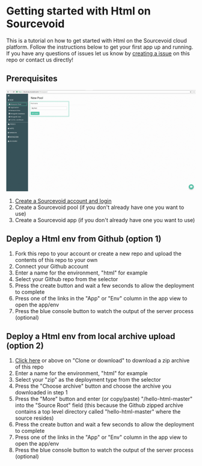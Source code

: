 # Getting started with Html on Sourcevoid

This is a tutorial on how to get started with Html on the Sourcevoid cloud platform. Follow the instructions below to get 
your first app up and running. If you have any questions of issues let us know by [creating a issue](https://github.com/Sourcevoid/hello-html/issues/new) 
on this repo or contact us directly! 

## Prerequisites

![alt tag](https://raw.githubusercontent.com/Sourcevoid/cloud-portal-animations/master/public/hello-prerequisites.gif)

1. [Create a Sourcevoid account and login](https://cloud.sourcevoid.com/#signup) 
2. Create a Sourcevoid pool (if you don't already have one you want to use)
3. Create a Sourcevoid app (if you don't already have one you want to use)

## Deploy a Html env from Github (option 1)

1. Fork this repo to your account or create a new repo and upload the contents of this repo to your own 
2. Connect your Github account
3. Enter a name for the environment, "html" for example  
4. Select your Github repo from the selector
5. Press the create button and wait a few seconds to allow the deployment to complete
6. Press one of the links in the "App" or "Env" column in the app view to open the app/env 
7. Press the blue console button to watch the output of the server process (optional) 

## Deploy a Html env from local archive upload (option 2)

1. [Click here](https://github.com/Sourcevoid/hello-html/archive/master.zip) or above on "Clone or download" to download a zip archive of this repo
2. Enter a name for the environment, "html" for example  
3. Select your "zip" as the deployment type from the selector
4. Press the "Choose archive" button and choose the archive you downloaded in step 1
5. Press the "More" button and enter (or copy/paste) "/hello-html-master" into the "Source Root" field (this because the Github zipped archive contains a top level directory called "hello-html-master" where the source resides)
5. Press the create button and wait a few seconds to allow the deployment to complete
6. Press one of the links in the "App" or "Env" column in the app view to open the app/env 
7. Press the blue console button to watch the output of the server process (optional) 

